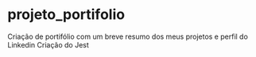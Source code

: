 # projeto_portifolio
Criação de portifólio com um breve resumo dos meus projetos e perfil do Linkedin 
Criação do Jest
